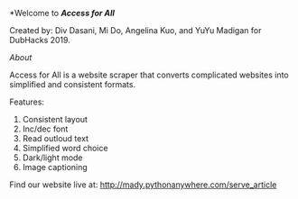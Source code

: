 *Welcome to ***Access for All***

Created by: Div Dasani, Mi Do, Angelina Kuo, and YuYu Madigan for DubHacks 2019.

*About*

Access for All is a website scraper that converts complicated websites into simplified and consistent formats. 

Features: 
1. Consistent layout 
2. Inc/dec font
3. Read outloud text
4. Simplified word choice
5. Dark/light mode
6. Image captioning

Find our website live at: http://mady.pythonanywhere.com/serve_article
 